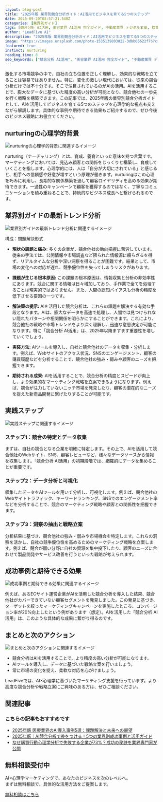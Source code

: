 ```yaml
---
layout: blog-post
title: "2025年版 業界別競合分析ガイド：AI活用でビジネスを育てる5つのステップ"
date: 2025-09-20T08:57:21.540Z
categories: [業界別ガイド]
tags: [競合分析 AI活用, 美容業界 AI活用 完全ガイド, 不動産業界 デジタル変革, 飲食業界 マーケティング自動化, 医療業界 AI導入 事例]
author: "LeadFive AI"
description: "2025年版 業界別競合分析ガイド：AI活用でビジネスを育てる5つのステップ - LeadFiveが提供するAI×心理学マーケティングの実践ガイド"
image: "https://images.unsplash.com/photo-1535139893822-3dbb05622f7b?crop=entropy&cs=tinysrgb&fit=max&fm=jpg&ixid=M3w3ODc1MzN8MHwxfHNlYXJjaHwyODZ8fG1hY2hpbmUlMjBsZWFybmluZ3xlbnwxfDB8fHwxNzU4MjkwNDM3fDA&ixlib=rb-4.1.0&q=80&w=1080&w=1200&h=630&fit=crop&crop=smart"
featured: true
instinct: nurturing
reading_time: 8
seo_keywords: ["競合分析 AI活用", "美容業界 AI活用 完全ガイド", "不動産業界 デジタル変革", "飲食業界 マーケティング自動化", "医療業界 AI導入 事例"]
---
```


激化する市場競争の中で、自社の立ち位置を正しく理解し、効果的な戦略を立てることは容易ではありません。特に、変化の激しい現代においては、従来の競合分析だけでは不十分です。そこで注目されているのがAIの活用。AIを活用することで、膨大なデータに基づいた精度の高い分析が可能となり、競合他社の一歩先を行く戦略を構築できます。この記事では、2025年版の業界別競合分析ガイドとして、AIを活用してビジネスを育てる5つのステップを心理学的な視点も交えながら解説します。具体的な事例や期待できる効果もご紹介するので、ぜひ今後のビジネス戦略にお役立てください。

## nurturingの心理学的背景
![nurturingの心理学的背景に関連するイメージ](https://images.unsplash.com/photo-1675044794023-2c70962f4899?crop=entropy&cs=tinysrgb&fit=max&fm=jpg&ixid=M3w3ODc1MzN8MHwxfHNlYXJjaHwxMDZ8fG5ldXJhbCUyMG5ldHdvcmt8ZW58MXwwfHx8MTc1ODI5MDQzNnww&ixlib=rb-4.1.0&q=80&w=1080&w=1200&h=630&fit=crop&crop=smart)

nurturing（ナーチャリング）とは、育成、養育といった意味を持つ言葉です。マーケティングにおいては、見込み顧客との関係をじっくりと構築し、育成していくことを指します。心理学的には、人は「自分が大切にされている」と感じると、相手への信頼感や好意が増すという原理が働きます。nurturingはこの心理を巧みに利用し、長期的な関係構築を通して顧客ロイヤリティを高める効果が期待できます。一過性のキャンペーンで顧客を獲得するのではなく、丁寧なコミュニケーションを積み重ねることで、持続的なビジネス成長へと繋げられるのです。

## 業界別ガイドの最新トレンド分析
![業界別ガイドの最新トレンド分析に関連するイメージ](https://images.unsplash.com/photo-1610461853808-0c0bf780a7c6?crop=entropy&cs=tinysrgb&fit=max&fm=jpg&ixid=M3w3ODc1MzN8MHwxfHNlYXJjaHwyMzZ8fEFJJTIwdGVjaG5vbG9neXxlbnwxfDB8fHwxNzU4MzU4NjQxfDA&ixlib=rb-4.1.0&q=80&w=1080&w=1200&h=630&fit=crop&crop=smart)

構成：問題解決形式

- **現状の課題と痛み:** 多くの企業が、競合他社の動向把握に苦労しています。従来の手法では、公開情報や市場調査など限られた情報源に頼らざるを得ず、リアルタイムな分析や深い洞察を得ることが困難です。結果として、市場の変化への対応が遅れ、競争優位性を失ってしまうリスクがあります。

- **課題が生じる根本原因:** この課題の根本原因は、情報収集と分析の非効率性にあります。競合に関する情報は日々増加しており、手作業で全てを処理することは現実的ではありません。また、人間の認知バイアスも分析の精度を低下させる要因の一つです。

- **解決策の提示:** AIを活用した競合分析は、これらの課題を解決する有効な手段となります。AIは、膨大なデータを高速で処理し、人間では見つけられない隠れたパターンや相関関係を明らかにすることができます。これにより、競合他社の戦略や市場トレンドをより深く理解し、迅速な意思決定が可能になります。特に「競合分析 AI活用」は、2025年以降ますます重要性を増していくでしょう。

- **実装方法:**  AIツールを導入し、自社と競合他社のデータを収集・分析します。例えば、Webサイトのアクセス状況、SNSのエンゲージメント、顧客の購買履歴などを分析することで、競合他社の強み・弱みや顧客のニーズを把握できます。

- **期待される成果:** AIを活用することで、競合分析の精度とスピードが向上し、より効果的なマーケティング戦略を立案できるようになります。例えば、競合が注力していないニッチ市場を発見したり、顧客の潜在的なニーズを捉えた新商品開発に繋げたりすることが可能です。

## 実践ステップ
![実践ステップに関連するイメージ](https://images.unsplash.com/photo-1717501217793-aa1fa7daa216?crop=entropy&cs=tinysrgb&fit=max&fm=jpg&ixid=M3w3ODc1MzN8MHwxfHNlYXJjaHwxMDJ8fEFJJTIwdGVjaG5vbG9neXxlbnwxfDB8fHwxNzU4MjkzNjI4fDA&ixlib=rb-4.1.0&q=80&w=1080&w=1200&h=630&fit=crop&crop=smart)

### ステップ1：競合の特定とデータ収集

まずは、自社の競合となる企業を明確に特定します。その上で、AIを活用して競合他社のWebサイト、SNS、顧客レビューなど、様々なデータソースから情報を収集します。「競合分析 AI活用」の初期段階では、網羅的にデータを集めることが重要です。

### ステップ2：データ分析と可視化

収集したデータをAIツールを用いて分析し、可視化します。例えば、競合他社のWebサイトトラフィック、キーワードランキング、SNSでのエンゲージメント率などを分析することで、競合のマーケティング戦略や顧客との関係性を把握できます。

### ステップ3：洞察の抽出と戦略立案

分析結果に基づき、競合他社の強み・弱みや市場機会を特定します。これらの洞察を活かし、自社の競争優位性を高めるためのマーケティング戦略を立案します。例えば、競合が弱い分野に自社の資源を集中投下したり、顧客のニーズに合わせて製品開発やサービス改善を行うといった戦略が考えられます。

## 成功事例と期待できる効果
![成功事例と期待できる効果に関連するイメージ](https://images.unsplash.com/photo-1562544887-593f89e2d21b?crop=entropy&cs=tinysrgb&fit=max&fm=jpg&ixid=M3w3ODc1MzN8MHwxfHNlYXJjaHwxNzh8fG5ldXJhbCUyMG5ldHdvcmt8ZW58MXwwfHx8MTc1ODI5NDE4NXww&ixlib=rb-4.1.0&q=80&w=1080&w=1200&h=630&fit=crop&crop=smart)

例えば、あるECサイト運営企業がAIを活用した競合分析を導入した結果、競合他社がカバーできていない顧客セグメントを発見しました。この発見に基づき、ターゲットを絞ったマーケティングキャンペーンを実施したところ、コンバージョン率が20%向上したという例があります（想定）。AIを活用した「競合分析 AI活用」は、このような具体的な成果に繋がり得るのです。

## まとめと次のアクション
![まとめと次のアクションに関連するイメージ](https://images.unsplash.com/photo-1554941426-47d681795c3a?crop=entropy&cs=tinysrgb&fit=max&fm=jpg&ixid=M3w3ODc1MzN8MHwxfHNlYXJjaHwyNjV8fEFJJTIwdGVjaG5vbG9neXxlbnwxfDB8fHwxNzU4MzUzMTY2fDA&ixlib=rb-4.1.0&q=80&w=1080&w=1200&h=630&fit=crop&crop=smart)

- 競合分析はAIを活用することで、より精度の高い分析が可能になります。
- AIツールを導入し、データに基づいた戦略立案を行いましょう。
- 常に市場の変化を捉え、柔軟な対応を心がけましょう。

LeadFiveでは、AI×心理学に基づいたマーケティング支援を行っています。より高度な競合分析や戦略立案にご興味のある方は、ぜひご相談ください。

## 関連記事

<div class="related-posts">
  <h3>こちらの記事もおすすめです</h3>
  <ul>
    <li><a href="{{ site.baseurl }}{% post_url 2025-09-20-2025年版-医療業界のai導入事例5選-課題解決と未来への展望 %}">2025年版 医療業界のAI導入事例5選：課題解決と未来への展望</a></li>
    <li><a href="{{ site.baseurl }}{% post_url 2025-09-20-2025年版-ai競合分析で差をつける-5つの業界別成功事例と活用ガイド %}">2025年版｜AI競合分析で差をつける！5つの業界別成功事例と活用ガイド</a></li>
    <li><a href="{{ site.baseurl }}{% post_url 2025-09-03-consumer-psychology-analysis %}">なぜ購買行動心理学分析で失敗する企業が73%？成功の秘訣を業界専門家が公開</a></li>
  </ul>
</div>

<div class="cta-section">
  <h2>無料相談受付中</h2>
  <p>AI×心理学マーケティングで、あなたのビジネスを次のレベルへ。<br>
  まずは無料相談で、具体的な活用方法をご提案します。</p>
  <a href="https://leadfive.co.jp/contact" class="btn btn-primary btn-lg">無料相談はこちら</a>
</div>

<script type="application/ld+json">
{
  "@context": "https://schema.org",
  "@type": "BlogPosting",
  "headline": "2025年版 業界別競合分析ガイド：AI活用でビジネスを育てる5つのステップ",
  "image": "https://images.unsplash.com/photo-1535139893822-3dbb05622f7b?crop=entropy&cs=tinysrgb&fit=max&fm=jpg&ixid=M3w3ODc1MzN8MHwxfHNlYXJjaHwyODZ8fG1hY2hpbmUlMjBsZWFybmluZ3xlbnwxfDB8fHwxNzU4MjkwNDM3fDA&ixlib=rb-4.1.0&q=80&w=1080&w=1200&h=630&fit=crop&crop=smart",
  "author": {
    "@type": "Organization",
    "name": "LeadFive"
  },
  "publisher": {
    "@type": "Organization",
    "name": "LeadFive",
    "logo": {
      "@type": "ImageObject",
      "url": "https://leadfive.co.jp/assets/images/logo.png"
    }
  },
  "datePublished": "2025-09-20T08:57:21.540Z",
  "description": "2025年版 業界別競合分析ガイド：AI活用でビジネスを育てる5つのステップ - LeadFiveが提供するAI×心理学マーケティングの実践ガイド"
}
</script>
